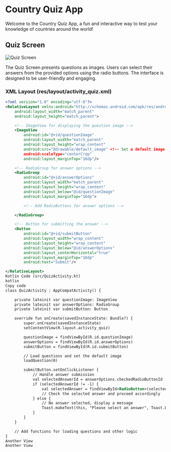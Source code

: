 # Country Quiz App

Welcome to the Country Quiz App, a fun and interactive way to test your knowledge of countries around the world!

## Quiz Screen

![Quiz Screen](https://github.com/SOUMEN-PAL/Country-Quiz-App/assets/112452467/baa96f28-e721-4e48-b076-91f098d17937)

The Quiz Screen presents questions as images. Users can select their answers from the provided options using the radio buttons. The interface is designed to be user-friendly and engaging.

### XML Layout (res/layout/activity_quiz.xml)

```xml
<?xml version="1.0" encoding="utf-8"?>
<RelativeLayout xmlns:android="http://schemas.android.com/apk/res/android"
    android:layout_width="match_parent"
    android:layout_height="match_parent">

    <!-- ImageView for displaying the question image -->
    <ImageView
        android:id="@+id/questionImage"
        android:layout_width="match_parent"
        android:layout_height="wrap_content"
        android:src="@drawable/default_image" <!-- Set a default image -->
        android:scaleType="centerCrop"
        android:layout_marginTop="16dp"/>

    <!-- RadioGroup for answer options -->
    <RadioGroup
        android:id="@+id/answerOptions"
        android:layout_width="match_parent"
        android:layout_height="wrap_content"
        android:layout_below="@id/questionImage"
        android:layout_marginTop="16dp">

        <!-- Add RadioButtons for answer options -->

    </RadioGroup>

    <!-- Button for submitting the answer -->
    <Button
        android:id="@+id/submitButton"
        android:layout_width="wrap_content"
        android:layout_height="wrap_content"
        android:layout_below="@id/answerOptions"
        android:layout_centerHorizontal="true"
        android:layout_marginTop="16dp"
        android:text="Submit"/>

</RelativeLayout>
Kotlin Code (src/QuizActivity.kt)
kotlin
Copy code
class QuizActivity : AppCompatActivity() {

    private lateinit var questionImage: ImageView
    private lateinit var answerOptions: RadioGroup
    private lateinit var submitButton: Button

    override fun onCreate(savedInstanceState: Bundle?) {
        super.onCreate(savedInstanceState)
        setContentView(R.layout.activity_quiz)

        questionImage = findViewById(R.id.questionImage)
        answerOptions = findViewById(R.id.answerOptions)
        submitButton = findViewById(R.id.submitButton)

        // Load questions and set the default image
        loadQuestion(0)

        submitButton.setOnClickListener {
            // Handle answer submission
            val selectedAnswerId = answerOptions.checkedRadioButtonId
            if (selectedAnswerId != -1) {
                val selectedAnswer = findViewById<RadioButton>(selectedAnswerId).text
                // Check the selected answer and proceed accordingly
            } else {
                // No answer selected, display a message
                Toast.makeText(this, "Please select an answer", Toast.LENGTH_SHORT).show()
            }
        }
    }

    // Add functions for loading questions and other logic
}
Another View
Another View
